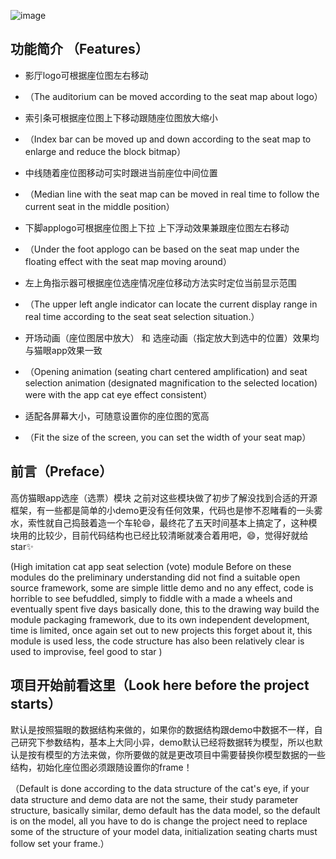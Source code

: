 
![image](https://github.com/ZFbaby/ZFSeatsSelection/blob/master/ZFSeatsSelection/仿猫眼gif1.gif?raw=true)

## 功能简介 （Features）
   
*  影厅logo可根据座位图左右移动
*  （The auditorium can be moved according to the seat map about logo）
     
* 索引条可根据座位图上下移动跟随座位图放大缩小
* （Index bar can be moved up and down according to the seat map to enlarge and reduce the block bitmap）
    
*  中线随着座位图移动可实时跟进当前座位中间位置
*  （Median line with the seat map can be moved in real time to follow the current seat in the middle position）
    
* 下脚applogo可根据座位图上下拉 上下浮动效果兼跟座位图左右移动
* （Under the foot applogo can be based on the seat map under the floating effect with the seat map moving around）
    
*  左上角指示器可根据座位选座情况座位移动方法实时定位当前显示范围 
*  （The upper left angle indicator can locate the current display range in real time according to the seat seat selection situation.）
    
*  开场动画（座位图居中放大） 和 选座动画（指定放大到选中的位置）效果均与猫眼app效果一致
*  （Opening animation (seating chart centered amplification) and seat selection animation (designated magnification to the selected location) were with the app cat eye effect consistent）
    
*  适配各屏幕大小，可随意设置你的座位图的宽高
*  （Fit the size of the screen, you can set the width of your seat map）

## 前言（Preface）

   高仿猫眼app选座（选票）模块
   之前对这些模块做了初步了解没找到合适的开源框架，有一些都是简单的小demo更没有任何效果，代码也是惨不忍睹看的一头雾水，索性就自己捣鼓着造一个车轮😄，最终花了五天时间基本上搞定了，这种模块用的比较少，目前代码结构也已经比较清晰就凑合着用吧，😄，觉得好就给star✨

(High imitation cat app seat selection (vote) module
Before on these modules do the preliminary understanding did not find a suitable open source framework, some are simple little demo and no any effect, code is horrible to see befuddled, simply to fiddle with a made a wheels and eventually spent five days basically done, this to the drawing way build the module packaging framework, due to its own independent development, time is limited, once again set out to new projects this forget about it, this module is used less, the code structure has also been relatively clear is used to improvise, feel good to star
)


## 项目开始前看这里（Look here before the project starts）

默认是按照猫眼的数据结构来做的，如果你的数据结构跟demo中数据不一样，自己研究下参数结构，基本上大同小异，demo默认已经将数据转为模型，所以也默认是按有模型的方法来做，你所要做的就是更改项目中需要替换你模型数据的一些结构，初始化座位图必须跟随设置你的frame！

（Default is done according to the data structure of the cat's eye, if your data structure and demo data are not the same, their study parameter structure, basically similar, demo default has the data model, so the default is on the model, all you have to do is change the project need to replace some of the structure of your model data, initialization seating charts must follow set your frame.）

 
